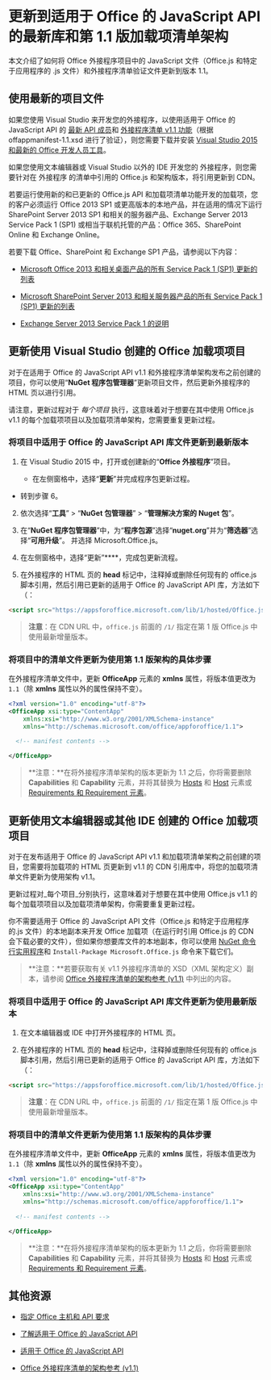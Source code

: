 # <a name="update-to-the-latest-javascript-api-for-office-library-and-version-11-add-in-manifest-schema"></a>更新到适用于 Office 的 JavaScript API 的最新库和第 1.1 版加载项清单架构

本文介绍了如何将 Office 外接程序项目中的 JavaScript 文件（Office.js 和特定于应用程序的 .js 文件）和外接程序清单验证文件更新到版本 1.1。

## <a name="using-the-most-up-to-date-project-files"></a>使用最新的项目文件

如果您使用 Visual Studio 来开发您的外接程序，以使用适用于 Office 的 JavaScript API 的 [最新 API 成员](https://dev.office.com/reference/add-ins/what's-changed-in-the-javascript-api-for-office)和 [外接程序清单 v1.1 功能](../../docs/overview/add-in-manifests.md)（根据 offappmanifest-1.1.xsd 进行了验证），则您需要下载并安装 [Visual Studio 2015 和最新的 Office 开发人员工具](https://www.visualstudio.com/features/office-tools-vs)。

如果您使用文本编辑器或 Visual Studio 以外的 IDE 开发您的 外接程序，则您需要针对在 外接程序 的清单中引用的 Office.js 和架构版本，将引用更新到 CDN。

若要运行使用新的和已更新的 Office.js API 和加载项清单功能开发的加载项，您的客户必须运行 Office 2013 SP1 或更高版本的本地产品，并在适用的情况下运行 SharePoint Server 2013 SP1 和相关的服务器产品、Exchange Server 2013 Service Pack 1 (SP1) 或相当于联机托管的产品：Office 365、SharePoint Online 和 Exchange Online。

若要下载 Office、SharePoint 和 Exchange SP1 产品，请参阅以下内容：

- [Microsoft Office 2013 和相关桌面产品的所有 Service Pack 1 (SP1) 更新的列表](http://support.microsoft.com/kb/2850036)
    
- [Microsoft SharePoint Server 2013 和相关服务器产品的所有 Service Pack 1 (SP1) 更新的列表](http://support.microsoft.com/kb/2850035)
    
- [Exchange Server 2013 Service Pack 1 的说明](http://support.microsoft.com/kb/2926248)
    

## <a name="updating-an-office-add-in-project-created-with-visual-studio"></a>更新使用 Visual Studio 创建的 Office 加载项项目

对于在适用于 Office 的 JavaScript API v1.1 和外接程序清单架构发布之前创建的项目，你可以使用“**NuGet 程序包管理器**”更新项目文件，然后更新外接程序的 HTML 页以进行引用。 

请注意，更新过程对于 _每个项目_ 执行，这意味着对于想要在其中使用 Office.js v1.1 的每个加载项项目以及加载项清单架构，您需要重复更新过程。


### <a name="to-update-the-javascript-api-for-office-library-files-in-your-project-to-the-newest-release"></a>将项目中适用于 Office 的 JavaScript API 库文件更新到最新版本


1. 在 Visual Studio 2015 中，打开或创建新的“**Office 外接程序**”项目。
    
      - 在左侧窗格中，选择“**更新**”并完成程序包更新过程。
    
  - 转到步骤 6。
    
2. 依次选择“**工具**” > “**NuGet 包管理器**” > “**管理解决方案的 Nuget 包**”。
    
3. 在“**NuGet 程序包管理器**”中，为“**程序包源**”选择“**nuget.org**”并为“**筛选器**”选择“**可用升级**”。 并选择 Microsoft.Office.js。
    
4. 在左侧窗格中，选择“更新”****，完成包更新流程。
    
5. 在外接程序的 HTML 页的 **head** 标记中，注释掉或删除任何现有的 office.js 脚本引用，然后引用已更新的适用于 Office 的 JavaScript API 库，方法如下（：
    
```html
<script src="https://appsforoffice.microsoft.com/lib/1/hosted/Office.js" type="text/javascript"></script>
```

> **注意**：在 CDN URL 中，`office.js` 前面的 `/1/` 指定在第 1 版 Office.js 中使用最新增量版本。   


### <a name="to-update-the-manifest-file-in-your-project-to-use-schema-version-11"></a>将项目中的清单文件更新为使用第 1.1 版架构的具体步骤

在外接程序清单文件中，更新 **OfficeApp** 元素的 **xmlns** 属性，将版本值更改为 `1.1`（除 **xmlns** 属性以外的属性保持不变）。
    
```xml
<?xml version="1.0" encoding="utf-8"?>
<OfficeApp xsi:type="ContentApp" 
    xmlns:xsi="http://www.w3.org/2001/XMLSchema-instance" 
    xmlns="http://schemas.microsoft.com/office/appforoffice/1.1">
  
  <!-- manifest contents -->

</OfficeApp>
```

> **注意：**在将外接程序清单架构的版本更新为 1.1 之后，你将需要删除 **Capabilities** 和 **Capability** 元素，并将其替换为 [Hosts](http://dev.office.com/reference/add-ins/manifest/hosts) 和 [Host](http://dev.office.com/reference/add-ins/manifest/hosts) 元素或 [Requirements 和 Requirement 元素](../../docs/overview/specify-office-hosts-and-api-requirements.md)。

## <a name="updating-an-office-add-in-project-created-with-a-text-editor-or-other-ide"></a>更新使用文本编辑器或其他 IDE 创建的 Office 加载项项目

对于在发布适用于 Office 的 JavaScript API v1.1 和加载项清单架构之前创建的项目，您需要将加载项的 HTML 页更新到 v1.1 的 CDN 引用库中，将您的加载项清单文件更新为使用架构 v1.1。 

更新过程对_每个项目_分别执行，这意味着对于想要在其中使用 Office.js v1.1 的每个加载项项目以及加载项清单架构，你需要重复更新过程。

你不需要适用于 Office 的 JavaScript API 文件（Office.js 和特定于应用程序的.js 文件）的本地副本来开发 Office 加载项（在运行时引用 Office.js 的 CDN 会下载必要的文件），但如果你想要库文件的本地副本，你可以使用 [NuGet 命令行实用程序](http://docs.nuget.org/consume/installing-nuget)和 `Install-Package Microsoft.Office.js` 命令来下载它们。

 > **注意：**若要获取有关 v1.1 外接程序清单的 XSD（XML 架构定义）副本，请参阅 [Office 外接程序清单的架构参考 (v1.1)](../overview/add-in-manifests.md) 中列出的内容。


### <a name="to-update-the-javascript-api-for-office-library-files-in-your-project-to-use-the-newest-release"></a>将项目中适用于 Office 的 JavaScript API 库文件更新为使用最新版本

1. 在文本编辑器或 IDE 中打开外接程序的 HTML 页。
    
2. 在外接程序的 HTML 页的 **head** 标记中，注释掉或删除任何现有的 office.js 脚本引用，然后引用已更新的适用于 Office 的 JavaScript API 库，方法如下（：
    
```html
<script src="https://appsforoffice.microsoft.com/lib/1/hosted/Office.js" type="text/javascript"></script>
```

> **注意**：在 CDN URL 中，`office.js` 前面的 `/1/` 指定在第 1 版 Office.js 中使用最新增量版本。   

### <a name="to-update-the-manifest-file-in-your-project-to-use-schema-version-11"></a>将项目中的清单文件更新为使用第 1.1 版架构的具体步骤

在外接程序清单文件中，更新 **OfficeApp** 元素的 **xmlns** 属性，将版本值更改为 `1.1`（除 **xmlns** 属性以外的属性保持不变）。
    
```xml
<?xml version="1.0" encoding="utf-8"?>
<OfficeApp xsi:type="ContentApp" 
    xmlns:xsi="http://www.w3.org/2001/XMLSchema-instance" 
    xmlns="http://schemas.microsoft.com/office/appforoffice/1.1">
  
  <!-- manifest contents -->

</OfficeApp>
```

> **注意：**在将外接程序清单架构的版本更新为 1.1 之后，你将需要删除 **Capabilities** 和 **Capability** 元素，并将其替换为 [Hosts](http://dev.office.com/reference/add-ins/manifest/hosts) 和 [Host](http://dev.office.com/reference/add-ins/manifest/hosts) 元素或 [Requirements 和 Requirement 元素](../../docs/overview/specify-office-hosts-and-api-requirements.md)。
    

## <a name="additional-resources"></a>其他资源

- [指定 Office 主机和 API 要求](../../docs/overview/specify-office-hosts-and-api-requirements.md)
    
- [了解适用于 Office 的 JavaScript API](../../docs/develop/understanding-the-javascript-api-for-office.md)
    
- [适用于 Office 的 JavaScript API](http://dev.office.com/reference/add-ins/javascript-api-for-office)
    
- [Office 外接程序清单的架构参考 (v1.1)](../overview/add-in-manifests.md)
    
